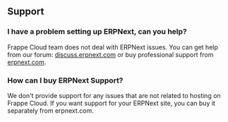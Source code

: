 ## Support

### I have a problem setting up ERPNext, can you help?

Frappe Cloud team does not deal with ERPNext issues. You can get help from our forum: [discuss.erpnext.com](https://discuss.erpnext.com/) or buy professional support from [erpnext.com](https://hisabcloud.com/).

### How can I buy ERPNext Support?

We don't provide support for any issues that are not related to hosting on Frappe Cloud. If you want support for your ERPNext site, you can buy it separately from erpnext.com.